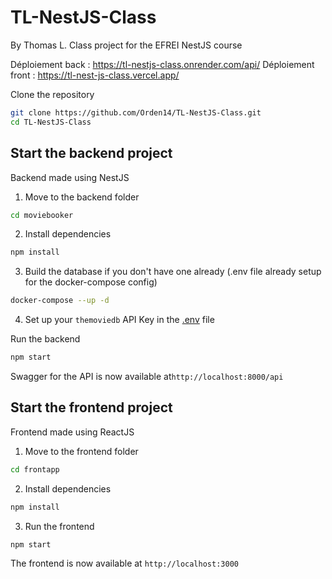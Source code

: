 # TL-NestJS-Class

By Thomas L.
Class project for the EFREI NestJS course

Déploiement back : https://tl-nestjs-class.onrender.com/api/
Déploiement front : https://tl-nest-js-class.vercel.app/

Clone the repository
```bash
git clone https://github.com/Orden14/TL-NestJS-Class.git
cd TL-NestJS-Class
```

## Start the backend project
Backend made using NestJS

1. Move to the backend folder
```bash
cd moviebooker
```

2. Install dependencies
```bash
npm install
```

3. Build the database if you don't have one already (.env file already setup for the docker-compose config)
```bash
docker-compose --up -d
```

4. Set up your `themoviedb` API Key in the [.env](./moviebooker/.env) file

Run the backend
```bash
npm start
```

Swagger for the API is now available at`http://localhost:8000/api`

## Start the frontend project

Frontend made using ReactJS

1. Move to the frontend folder
```bash
cd frontapp
```

2. Install dependencies
```bash
npm install
```

3. Run the frontend
```bash
npm start
```

The frontend is now available at `http://localhost:3000`
